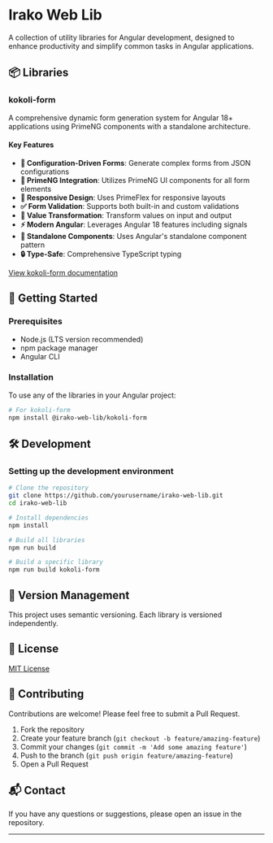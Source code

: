 # Irako Web Lib

A collection of utility libraries for Angular development, designed to enhance productivity and simplify common tasks in Angular applications.

## 📦 Libraries

### kokoli-form

A comprehensive dynamic form generation system for Angular 18+ applications using PrimeNG components with a standalone architecture.

#### Key Features

- **🔧 Configuration-Driven Forms**: Generate complex forms from JSON configurations
- **🎨 PrimeNG Integration**: Utilizes PrimeNG UI components for all form elements
- **📱 Responsive Design**: Uses PrimeFlex for responsive layouts
- **✅ Form Validation**: Supports both built-in and custom validations
- **🔄 Value Transformation**: Transform values on input and output
- **⚡ Modern Angular**: Leverages Angular 18 features including signals
- **🧩 Standalone Components**: Uses Angular's standalone component pattern
- **🔒 Type-Safe**: Comprehensive TypeScript typing

[View kokoli-form documentation](./projects/kokoli-form/README.md)

## 🚀 Getting Started

### Prerequisites

- Node.js (LTS version recommended)
- npm package manager
- Angular CLI

### Installation

To use any of the libraries in your Angular project:

```bash
# For kokoli-form
npm install @irako-web-lib/kokoli-form
```

## 🛠 Development

### Setting up the development environment

```bash
# Clone the repository
git clone https://github.com/yourusername/irako-web-lib.git
cd irako-web-lib

# Install dependencies
npm install

# Build all libraries
npm run build

# Build a specific library
npm run build kokoli-form
```

## 🔄 Version Management

This project uses semantic versioning. Each library is versioned independently.

## 📄 License

[MIT License](LICENSE)

## 🤝 Contributing

Contributions are welcome! Please feel free to submit a Pull Request.

1. Fork the repository
2. Create your feature branch (`git checkout -b feature/amazing-feature`)
3. Commit your changes (`git commit -m 'Add some amazing feature'`)
4. Push to the branch (`git push origin feature/amazing-feature`)
5. Open a Pull Request

## 📬 Contact

If you have any questions or suggestions, please open an issue in the repository.

---
